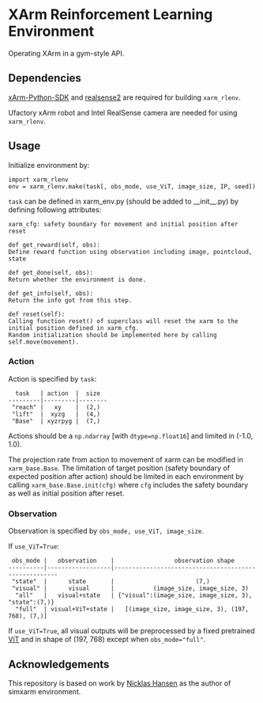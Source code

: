 # XArm Reinforcement Learning Environment
Operating XArm in a gym-style API.

## Dependencies
[xArm-Python-SDK](https://github.com/xArm-Developer/xArm-Python-SDK) and [realsense2](https://pypi.org/project/pyrealsense2/) are required for building ```xarm_rlenv```.

Ufactory xArm robot and Intel RealSense camera are needed for using ```xarm_rlenv```.

## Usage
Initialize environment by:
```
import xarm_rlenv
env = xarm_rlenv.make(task[, obs_mode, use_ViT, image_size, IP, seed])
```
```task``` can be defined in xarm_env.py (should be added to \_\_init__.py) by defining following attributes:
```
xarm_cfg: safety boundary for movement and initial position after reset
```
```
def get_reward(self, obs):
Define reward function using observation including image, pointcloud, state
```
```
def get_done(self, obs):
Return whether the environment is done.
```
```
def get_info(self, obs):
Return the info got from this step.
```
```
def reset(self):
Calling function reset() of superclass will reset the xarm to the initial position defined in xarm_cfg. 
Random initialization should be implemented here by calling self.move(movement).
```
### Action
Action is specified by ```task```:

```
  task   | action  |  size
---------|---------|--------
 "reach" |   xy    |  (2,)
 "lift"  |  xyzg   |  (4,)
 "Base"  | xyzrpyg |  (7,)
```
Actions should be a ```np.ndarray``` [with ```dtype=np.float16```] and limited in (-1.0, 1.0).

The projection rate from action to movement of xarm can be modified in ```xarm_base.Base```. The limitation of target position (safety boundary of expected position after action) should be limited in each environment by calling  ```xarm_base.Base.init(cfg)``` where ```cfg``` includes the safety boundary as well as initial position after reset.

### Observation
Observation is specified by ```obs_mode, use_ViT, image_size```.

If ```use_ViT=True```:
```
 obs_mode |   observation    |                 observation shape
----------|------------------|------------------------------------------------------
 "state"  |      state       |                       (7,)
 "visual" |      visual      |           (image_size, image_size, 3)
  "all"   |   visual+state   | {"visual":(image_size, image_size, 3), "state":(7,)}
  "full"  | visual+ViT+state |   [(image_size, image_size, 3), (197, 768), (7,)]
```
If ```use_ViT=True```, all visual outputs will be preprocessed by a fixed pretrained [ViT](https://huggingface.co/google/vit-base-patch16-224) and in shape of (197, 768) except when ```obs_mode="full"```.

## Acknowledgements
This repository is based on work by [Nicklas Hansen](https://nicklashansen.github.io/) as the author of simxarm environment.